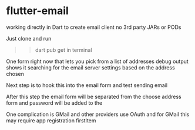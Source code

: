 # flutter-email

working directly in Dart to create email client
no 3rd party JARs or PODs

Just clone and run 
>> dart pub get 
in terminal

One form right now that lets you pick from a list of addresses
debug output shows it searching for the email server settings based on the address chosen

Next step is to hook this into the email form and test sending email

After this step the email form will be separated from the choose address form and password will be added to the

One complication is GMail and other providers use OAuth and for GMail this may require app registration firstItem
